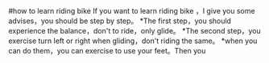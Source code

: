 #how to learn riding bike
If you want to learn riding bike ，I give you some advises，you  should be step by step。
*The first step，you should experience the balance，don't to ride，only glide。
*The second step，you exercise turn left or right when gliding，don't riding the same。
*when you can do them，you can exercise to use your feet。Then you
